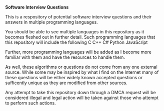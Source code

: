 <strong>Software Interview Questions</strong>

This is a respository of potential software interview questions and their answers in multiple programming languages.

You should be able to see multiple languages in this repository as it becomes fleshed out in further detail. Such programming languages that this repository will include the following
    C
    C++
    C#
    Python
    JavaScript
    
Further, more programming languages will be added as I become more familiar with them and have the resources to handle them.

As well, these algorithms or questions do not come from any one external source. While some may be inspired by what I find on the Internet many of these questions will be either widely known accepted questions or sufficently unique as they are modified from other sources.

Any attempt to take this repository down through a DMCA request will be considered illegal and legal action will be taken against those who attempt to perform such actions.
